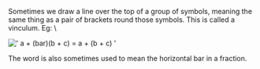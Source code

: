 Sometimes we draw a line over the top of a group of symbols, meaning the
same thing as a pair of brackets round those symbols. This is called a
vinculum. Eg: \\

![' a + (bar)(b + c) = a + (b + c) '](../dictionary/equation_images/3262.1..png)

The word is also sometimes used to mean the horizontal bar in a
fraction.
